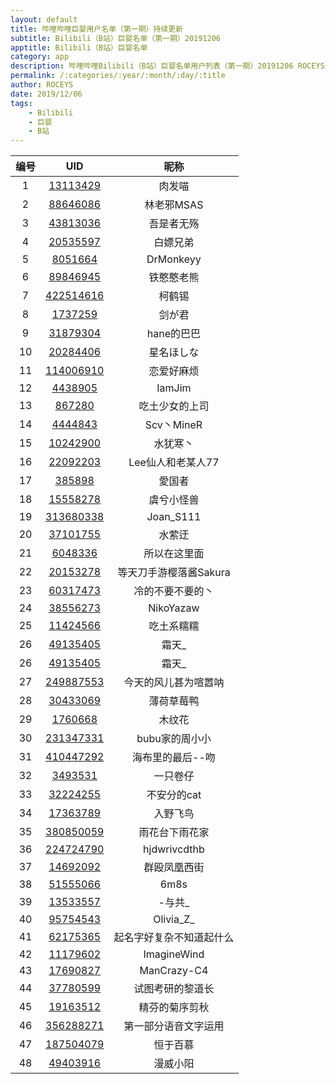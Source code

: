 ```yaml
---
layout: default
title: 哔哩哔哩巨婴用户名单（第一期）持续更新
subtitle: Bilibili（B站）巨婴名单（第一期）20191206
apptitle: Bilibili（B站）巨婴名单
category: app
description: 哔哩哔哩Bilibili（B站）巨婴名单用户列表（第一期）20191206 ROCEYS全栈CEO
permalink: /:categories/:year/:month/:day/:title
author: ROCEYS
date: 2019/12/06
tags:
    - Bilibili
    - 巨婴
    - B站
---
```


|  编号   | UID  |  昵称  |
|  :----:  | :----:  | :----:  |
| 1  | [13113429](https://space.bilibili.com/13113429)  |   肉发喵             |
| 2  | [88646086](https://space.bilibili.com/88646086 )   |   林老邪MSAS         |
| 3  | [43813036](https://space.bilibili.com/43813036 )   | 吾是者无殇         |
| 4  | [20535597](https://space.bilibili.com/20535597 )   | 白嫖兄弟           |
| 5  | [8051664 ](https://space.bilibili.com/8051664  )   | DrMonkeyy          |
| 6  | [89846945](https://space.bilibili.com/89846945 )   | 铁憨憨老熊        |
| 7  | [422514616](https://space.bilibili.com/422514616)  | 柯鹤锡            |
| 8  | [1737259  ](https://space.bilibili.com/1737259  )  | 剑が君            |
| 9  | [31879304 ](https://space.bilibili.com/31879304 )  | hane的巴巴        |
| 10 | [20284406 ](https://space.bilibili.com/20284406 )  | 星名ほしな        |
| 11 | [114006910](https://space.bilibili.com/114006910)  | 恋爱好麻烦        |
| 12 | [4438905	 ](https://space.bilibili.com/4438905  )  | IamJim            |
| 13 | [867280	 ](https://space.bilibili.com/867280   ) | 吃土少女的上司    |
| 14 | [4444843	 ](https://space.bilibili.com/4444843  ) | Scv丶MineR        |
| 15 | [10242900 ](https://space.bilibili.com/10242900 )  | 水犹寒丶          |
| 16 | [22092203 ](https://space.bilibili.com/22092203 )  | Lee仙人和老某人77 |
| 17 | [385898	 ](https://space.bilibili.com/385898   )  | 愛国者            |
| 18 | [15558278 ](https://space.bilibili.com/15558278 )  | 虞兮小怪兽        |
| 19 | [313680338](https://space.bilibili.com/313680338)  | Joan_S111
| 20 | [37101755](https://space.bilibili.com/37101755)    | 水萦迂 |
|  21  |  [6048336](https://space.bilibili.com/6048336)  |  所以在这里面  |
|  22  |  [20153278](https://space.bilibili.com/20153278)  |  等天刀手游樱落酱Sakura  |
|  23  |  [60317473](https://space.bilibili.com/60317473)  |  冷的不要不要的丶  |
|  24  |  [38556273](https://space.bilibili.com/38556273)  |  NikoYazaw  |
|  25  |  [11424566](https://space.bilibili.com/11424566)  |  吃土系糯糯  |
|  26  |  [49135405](https://space.bilibili.com/49135405)  |  霜天_  |
|  26  |  [49135405](https://space.bilibili.com/49135405)  |  霜天_  |
|  27  |  [249887553](https://space.bilibili.com/249887553)  |  今天的风儿甚为喧嚣呐  |
|  28  |  [30433069](https://space.bilibili.com/30433069)  |  薄荷草莓鸭  |
|  29  |  [1760668](https://space.bilibili.com/1760668)  |  木纹花  |
|  30  |  [231347331](https://space.bilibili.com/231347331)  |  bubu家的周小小  |
|  31  |  [410447292](https://space.bilibili.com/410447292)  |  海布里的最后--吻  |
|  32  |  [3493531](https://space.bilibili.com/3493531)  |  一只卷仔  |
|  33  |  [32224255](https://space.bilibili.com/32224255)  |  不安分的cat  |
|  34  |  [17363789](https://space.bilibili.com/17363789)  |  入野飞鸟  |
|  35  |  [380850059](https://space.bilibili.com/380850059)  |  雨花台下雨花家  |
|  36  |  [224724790](https://space.bilibili.com/224724790)  |  hjdwrivcdthb  |
|  37  |  [14692092](https://space.bilibili.com/14692092)  |  群殴凤凰西街  |
|  38  |  [51555066](https://space.bilibili.com/51555066)  |  6m8s  |
|  39  |  [13533557](https://space.bilibili.com/13533557)  |  -与共_  |
|  40  |  [95754543](https://space.bilibili.com/95754543)  |  Olivia_Z_  |
|  41  |  [62175365](https://space.bilibili.com/62175365)  |  起名字好复杂不知道起什么  |
|  42  |  [11179602](https://space.bilibili.com/11179602)  |  ImagineWind  |
|  43  |  [17690827](https://space.bilibili.com/17690827)  |  ManCrazy-C4  |
|  44  |  [37780599](https://space.bilibili.com/37780599)  |  试图考研的黎道长  |
|  45  |  [19163512](https://space.bilibili.com/19163512)  |  精芬的菊序剪秋  |
|  46  |  [356288271](https://space.bilibili.com/356288271)  |  第一部分语音文字运用  |
|  47  |  [187504079](https://space.bilibili.com/187504079)  |  恒于百慕  |
|  48  |  [49403916](https://space.bilibili.com/49403916)  |  漫威小阳  |


